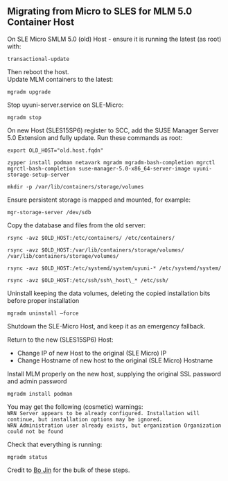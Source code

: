 ## Migrating from Micro to SLES for MLM 5.0 Container Host

On SLE Micro SMLM 5.0 (old) Host \- ensure it is running the latest (as root) with:  
```
transactional-update
```  
Then reboot the host.    
Update MLM containers to the latest:  
```
mgradm upgrade
```

Stop uyuni-server.service on SLE-Micro:  
```
mgradm stop
```

On new Host (SLES15SP6) register to SCC, add the SUSE Manager Server 5.0 Extension and fully update. Run these commands as root:

```
export OLD_HOST="old.host.fqdn"
```

```
zypper install podman netavark mgradm mgradm-bash-completion mgrctl mgrctl-bash-completion suse-manager-5.0-x86_64-server-image uyuni-storage-setup-server
```

```
mkdir -p /var/lib/containers/storage/volumes
```

Ensure persistent storage is mapped and mounted, for example:  
```
mgr-storage-server /dev/sdb
```
Copy the database and files from the old server:
```
rsync -avz $OLD_HOST:/etc/containers/ /etc/containers/
```
```
rsync -avz $OLD_HOST:/var/lib/containers/storage/volumes/ /var/lib/containers/storage/volumes/
```
```
rsync -avz $OLD_HOST:/etc/systemd/system/uyuni-* /etc/systemd/system/
``` 
```
rsync -avz $OLD_HOST:/etc/ssh/ssh\_host\_* /etc/ssh/
```

Uninstall keeping the data volumes, deleting the copied installation bits before proper installation  
```
mgradm uninstall –force
```

Shutdown the SLE-Micro Host, and keep it as an emergency fallback.

Return to the new (SLES15SP6) Host:  
 * Change IP of new Host to the original (SLE Micro) IP
 * Change Hostname of new host to the original (SLE Micro) Hostname

Install MLM properly on the new host, supplying the original SSL password and admin password  
```
mgradm install podman
```

You may get the following (cosmetic) warnings:  
```WRN Server appears to be already configured. Installation will continue, but installation options may be ignored.```  
```WRN Administration user already exists, but organization Organization could not be found```

Check that everything is running:   
```
mgradm status
```

Credit to [Bo Jin](mailto:bjin@suse.com) for the bulk of these steps.
